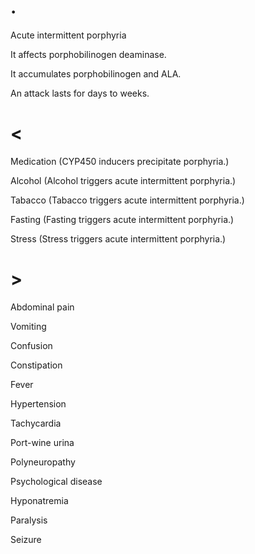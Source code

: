 # .

Acute intermittent porphyria

It affects porphobilinogen deaminase.

It accumulates porphobilinogen and ALA.

An attack lasts for days to weeks.

# <

Medication (CYP450 inducers precipitate porphyria.)

Alcohol (Alcohol triggers acute intermittent porphyria.)

Tabacco (Tabacco triggers acute intermittent porphyria.)

Fasting (Fasting triggers acute intermittent porphyria.)

Stress (Stress triggers acute intermittent porphyria.)

# >

Abdominal pain

Vomiting

Confusion

Constipation

Fever

Hypertension

Tachycardia

Port-wine urina

Polyneuropathy

Psychological disease

Hyponatremia

Paralysis

Seizure
